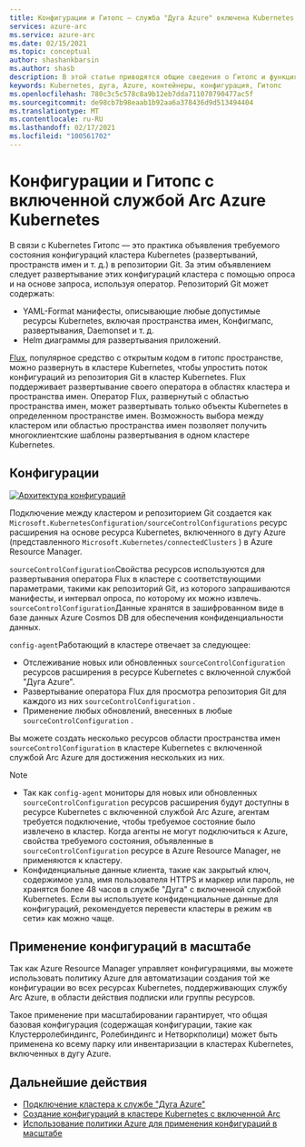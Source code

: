 ```yaml
---
title: Конфигурации и Гитопс — служба "Дуга Azure" включена Kubernetes
services: azure-arc
ms.service: azure-arc
ms.date: 02/15/2021
ms.topic: conceptual
author: shashankbarsin
ms.author: shasb
description: В этой статье приводятся общие сведения о Гитопс и функциях настройки для Kubernetes с поддержкой ARC в Azure.
keywords: Kubernetes, дуга, Azure, контейнеры, конфигурация, Гитопс
ms.openlocfilehash: 780c3c5c578c8a9b12eb7dda711070790477ac5f
ms.sourcegitcommit: de98cb7b98eaab1b92aa6a378436d9d513494404
ms.translationtype: MT
ms.contentlocale: ru-RU
ms.lasthandoff: 02/17/2021
ms.locfileid: "100561702"
---
```

# <a name="configurations-and-gitops-with-azure-arc-enabled-kubernetes"></a>Конфигурации и Гитопс с включенной службой Arc Azure Kubernetes

В связи с Kubernetes Гитопс — это практика объявления требуемого состояния конфигураций кластера Kubernetes (развертываний, пространств имен и т. д.) в репозитории Git. За этим объявлением следует развертывание этих конфигураций кластера с помощью опроса и на основе запроса, используя оператор. Репозиторий Git может содержать:
* YAML-Format манифесты, описывающие любые допустимые ресурсы Kubernetes, включая пространства имен, Конфигмапс, развертывания, Daemonset и т. д.
* Helm диаграммы для развертывания приложений.

[Flux](https://docs.fluxcd.io/), популярное средство с открытым кодом в гитопс пространстве, можно развернуть в кластере Kubernetes, чтобы упростить поток конфигураций из репозитория Git в кластер Kubernetes. Flux поддерживает развертывание своего оператора в областях кластера и пространства имен. Оператор Flux, развернутый с областью пространства имен, может развертывать только объекты Kubernetes в определенном пространстве имен. Возможность выбора между кластером или областью пространства имен позволяет получить многоклиентские шаблоны развертывания в одном кластере Kubernetes.

## <a name="configurations"></a>Конфигурации

[![Архитектура ](./media/conceptual-configurations.png) конфигураций](./media/conceptual-configurations.png#lightbox)

Подключение между кластером и репозиторием Git создается как `Microsoft.KubernetesConfiguration/sourceControlConfigurations` ресурс расширения на основе ресурса Kubernetes, включенного в дугу Azure (представленного `Microsoft.Kubernetes/connectedClusters` ) в Azure Resource Manager. 

`sourceControlConfiguration`Свойства ресурсов используются для развертывания оператора Flux в кластере с соответствующими параметрами, такими как репозиторий Git, из которого запрашиваются манифесты, и интервал опроса, по которому их можно извлечь. `sourceControlConfiguration`Данные хранятся в зашифрованном виде в базе данных Azure Cosmos DB для обеспечения конфиденциальности данных.

`config-agent`Работающий в кластере отвечает за следующее:
* Отслеживание новых или обновленных `sourceControlConfiguration` ресурсов расширения в ресурсе Kubernetes с включенной службой "Дуга Azure".
* Развертывание оператора Flux для просмотра репозитория Git для каждого из них `sourceControlConfiguration` .
* Применение любых обновлений, внесенных в любые `sourceControlConfiguration` . 

Вы можете создать несколько ресурсов области пространства имен `sourceControlConfiguration` в кластере Kubernetes с включенной службой Arc Azure для достижения нескольких из них.

> [!NOTE]
> * Так как `config-agent` мониторы для новых или обновленных `sourceControlConfiguration` ресурсов расширения будут доступны в ресурсе Kubernetes с включенной службой Arc Azure, агентам требуется подключение, чтобы требуемое состояние было извлечено в кластер. Когда агенты не могут подключиться к Azure, свойства требуемого состояния, объявленные в `sourceControlConfiguration` ресурсе в Azure Resource Manager, не применяются к кластеру.
> * Конфиденциальные данные клиента, такие как закрытый ключ, содержимое узла, имя пользователя HTTPS и маркер или пароль, не хранятся более 48 часов в службе "Дуга" с включенной службой Kubernetes. Если вы используете конфиденциальные данные для конфигураций, рекомендуется перевести кластеры в режим «в сети» как можно чаще.

## <a name="apply-configurations-at-scale"></a>Применение конфигураций в масштабе

Так как Azure Resource Manager управляет конфигурациями, вы можете использовать политику Azure для автоматизации создания той же конфигурации во всех ресурсах Kubernetes, поддерживающих службу Arc Azure, в области действия подписки или группы ресурсов. 

Такое применение при масштабировании гарантирует, что общая базовая конфигурация (содержащая конфигурации, такие как Клустерролебиндингс, Ролебиндингс и Нетворкполици) может быть применена ко всему парку или инвентаризации в кластерах Kubernetes, включенных в дугу Azure.

## <a name="next-steps"></a>Дальнейшие действия

* [Подключение кластера к службе "Дуга Azure"](./connect-cluster.md)
* [Создание конфигураций в кластере Kubernetes с включенной Arc](./use-gitops-connected-cluster.md)
* [Использование политики Azure для применения конфигураций в масштабе](./use-azure-policy.md)
